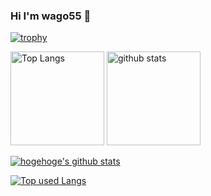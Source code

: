 ### Hi I'm wago55 👋

<!-- トロフィ ー-->
[![trophy](https://github-profile-trophy.vercel.app/?username=wago55&theme=tokyonight)](https://github.com/wago55/github-profile-trophy)


<p align="left"> 
  <!-- ソースコード統計 -->
  <img alt="Top Langs" height="150px" src="https://github-readme-stats.vercel.app/api/top-langs/?username=wago55&layout=compact&theme=tokyonight)](https://github.com/wago55/" />
  <!-- リポジトリステータス -->
  <img alt="github stats" height="150px" src="https://github-readme-stats.vercel.app/api?username=wago55&hide=contribs&count_private=true&show_icons=true&theme=tokyonight" />
</p>

<!-- リポジトリステータス -->
[![hogehoge's github stats](https://github-readme-stats.vercel.app/api?username=wago55&hide=contribs&count_private=true&show_icons=true&theme=tokyonight)](https://github.com/wago55/)

<!-- ソースコード統計 -->
[![Top used Langs](https://github-readme-stats.vercel.app/api/top-langs/?username=wago55&layout=compact&theme=tokyonight)](https://github.com/wago55/)



<!--
**wago55/wago55** is a ✨ _special_ ✨ repository because its `README.md` (this file) appears on your GitHub profile.

Here are some ideas to get you started:

- 🔭 I’m currently working on ...
- 🌱 I’m currently learning ...
- 👯 I’m looking to collaborate on ...
- 🤔 I’m looking for help with ...
- 💬 Ask me about ...
- 📫 How to reach me: ...
- 😄 Pronouns: ...
- ⚡ Fun fact: ...
-->
